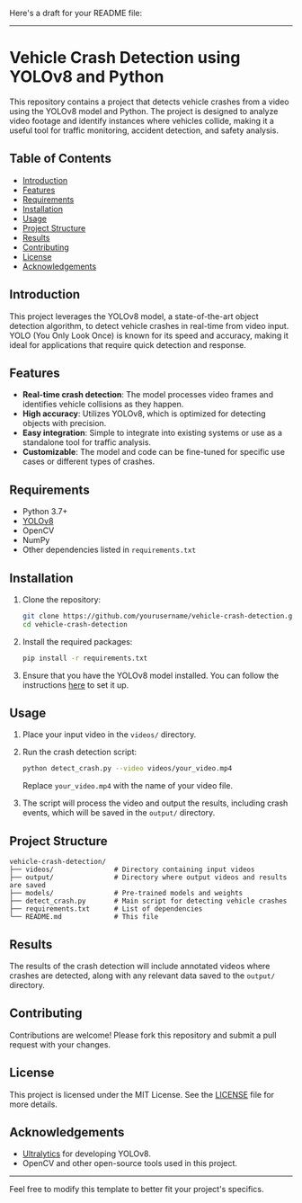 Here's a draft for your README file:

---

# Vehicle Crash Detection using YOLOv8 and Python

This repository contains a project that detects vehicle crashes from a video using the YOLOv8 model and Python. The project is designed to analyze video footage and identify instances where vehicles collide, making it a useful tool for traffic monitoring, accident detection, and safety analysis.

## Table of Contents

- [Introduction](#introduction)
- [Features](#features)
- [Requirements](#requirements)
- [Installation](#installation)
- [Usage](#usage)
- [Project Structure](#project-structure)
- [Results](#results)
- [Contributing](#contributing)
- [License](#license)
- [Acknowledgements](#acknowledgements)

## Introduction

This project leverages the YOLOv8 model, a state-of-the-art object detection algorithm, to detect vehicle crashes in real-time from video input. YOLO (You Only Look Once) is known for its speed and accuracy, making it ideal for applications that require quick detection and response.

## Features

- **Real-time crash detection**: The model processes video frames and identifies vehicle collisions as they happen.
- **High accuracy**: Utilizes YOLOv8, which is optimized for detecting objects with precision.
- **Easy integration**: Simple to integrate into existing systems or use as a standalone tool for traffic analysis.
- **Customizable**: The model and code can be fine-tuned for specific use cases or different types of crashes.

## Requirements

- Python 3.7+
- [YOLOv8](https://github.com/ultralytics/yolov8)
- OpenCV
- NumPy
- Other dependencies listed in `requirements.txt`

## Installation

1. Clone the repository:

   ```bash
   git clone https://github.com/yourusername/vehicle-crash-detection.git
   cd vehicle-crash-detection
   ```

2. Install the required packages:

   ```bash
   pip install -r requirements.txt
   ```

3. Ensure that you have the YOLOv8 model installed. You can follow the instructions [here](https://github.com/ultralytics/yolov8) to set it up.

## Usage

1. Place your input video in the `videos/` directory.
2. Run the crash detection script:

   ```bash
   python detect_crash.py --video videos/your_video.mp4
   ```

   Replace `your_video.mp4` with the name of your video file.

3. The script will process the video and output the results, including crash events, which will be saved in the `output/` directory.

## Project Structure

```plaintext
vehicle-crash-detection/
├── videos/               # Directory containing input videos
├── output/               # Directory where output videos and results are saved
├── models/               # Pre-trained models and weights
├── detect_crash.py       # Main script for detecting vehicle crashes
├── requirements.txt      # List of dependencies
└── README.md             # This file
```

## Results

The results of the crash detection will include annotated videos where crashes are detected, along with any relevant data saved to the `output/` directory.

## Contributing

Contributions are welcome! Please fork this repository and submit a pull request with your changes.

## License

This project is licensed under the MIT License. See the [LICENSE](LICENSE) file for more details.

## Acknowledgements

- [Ultralytics](https://github.com/ultralytics) for developing YOLOv8.
- OpenCV and other open-source tools used in this project.

---

Feel free to modify this template to better fit your project's specifics.
